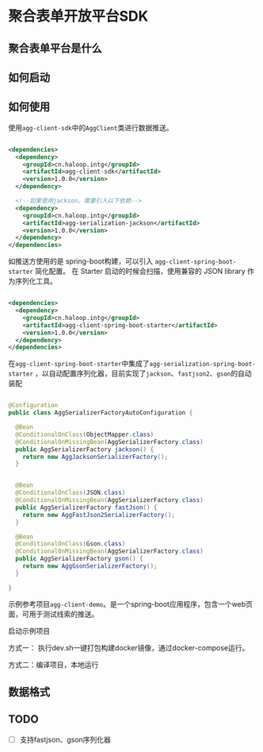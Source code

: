 # 聚合表单开放平台SDK

## 聚合表单平台是什么

## 如何启动

## 如何使用

使用`agg-client-sdk`中的`AggClient`类进行数据推送。

```xml

<dependencies>
  <dependency>
    <groupId>cn.haloop.intg</groupId>
    <artifactId>agg-client-sdk</artifactId>
    <version>1.0.0</version>
  </dependency>

  <!--如果使用jackson，需要引入以下依赖-->
  <dependency>
    <groupId>cn.haloop.intg</groupId>
    <artifactId>agg-serialization-jackson</artifactId>
    <version>1.0.0</version>
  </dependency>
</dependencies>

```

如推送方使用的是 spring-boot构建，可以引入 `agg-client-spring-boot-starter` 简化配置。 在 Starter 启动的时候会扫描，使用兼容的
JSON library 作为序列化工具。

```xml

<dependencies>
  <dependency>
    <groupId>cn.haloop.intg</groupId>
    <artifactId>agg-client-spring-boot-starter</artifactId>
    <version>1.0.0</version>
  </dependency>
</dependencies>
```

在`agg-client-spring-boot-starter`中集成了`agg-serialization-spring-boot-starter`
，以自动配置序列化器，目前实现了`jackson`、`fastjson2`、`gson`的自动装配

```java

@Configuration
public class AggSerializerFactoryAutoConfiguration {

  @Bean
  @ConditionalOnClass(ObjectMapper.class)
  @ConditionalOnMissingBean(AggSerializerFactory.class)
  public AggSerializerFactory jackson() {
    return new AggJacksonSerializerFactory();
  }


  @Bean
  @ConditionalOnClass(JSON.class)
  @ConditionalOnMissingBean(AggSerializerFactory.class)
  public AggSerializerFactory fastJson() {
    return new AggFastJson2SerializerFactory();
  }

  @Bean
  @ConditionalOnClass(Gson.class)
  @ConditionalOnMissingBean(AggSerializerFactory.class)
  public AggSerializerFactory gson() {
    return new AggGsonSerializerFactory();
  }

}
```

示例参考项目`agg-client-demo`。是一个spring-boot应用程序，包含一个web页面，可用于测试线索的推送。

启动示例项目

方式一： 执行dev.sh一键打包构建docker镜像，通过docker-compose运行。

方式二：编译项目，本地运行

## 数据格式

## TODO

- [ ] 支持fastjson、gson序列化器